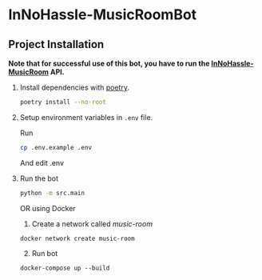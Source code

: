 # InNoHassle-MusicRoomBot

## Project Installation

**Note that for successful use of this bot, you have to run
the [InNoHassle-MusicRoom](https://github.com/one-zero-eight/InNoHassle-MusicRoom) API.**

1. Install dependencies with [poetry](https://python-poetry.org/docs/).
    ```bash
    poetry install --no-root
    ```

2. Setup environment variables in `.env` file.

   Run
    ```bash
    cp .env.example .env
    ```
   And edit .env


3. Run the bot
    ```bash
    python -m src.main
    ```
   OR using Docker
    1. Create a network called <i>music-room</i>
    ```
   docker network create music-room
    ```
    2. Run bot
   ```
   docker-compose up --build
   ```
